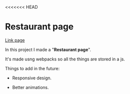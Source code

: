 <<<<<<< HEAD
# Restaurant page
[Link page](https://vlunaklick.github.io/restaurant_page/)

In this project I made a "**Restaurant page**".

It's made usng webpacks so all the things are stored in a js.

Things to add in the future: 

   * Responsive design.

   * Better animations.

